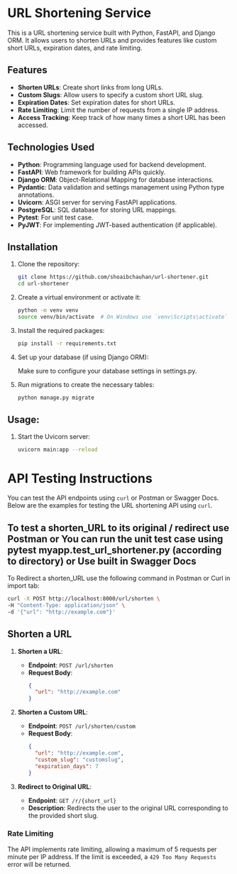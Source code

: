 # URL Shortening Service

This is a URL shortening service built with Python, FastAPI, and Django ORM. It allows users to shorten URLs and provides features like custom short URLs, expiration dates, and rate limiting.

## Features

- **Shorten URLs**: Create short links from long URLs.
- **Custom Slugs**: Allow users to specify a custom short URL slug.
- **Expiration Dates**: Set expiration dates for short URLs.
- **Rate Limiting**: Limit the number of requests from a single IP address.
- **Access Tracking**: Keep track of how many times a short URL has been accessed.

## Technologies Used

- **Python**: Programming language used for backend development.
- **FastAPI**: Web framework for building APIs quickly.
- **Django ORM**: Object-Relational Mapping for database interactions.
- **Pydantic**: Data validation and settings management using Python type annotations.
- **Uvicorn**: ASGI server for serving FastAPI applications.
- **PostgreSQL**: SQL database for storing URL mappings.
- **Pytest**: For unit test case.
- **PyJWT**: For implementing JWT-based authentication (if applicable).

## Installation

1. Clone the repository:
   ```bash
   git clone https://github.com/shoaibchauhan/url-shortener.git
   cd url-shortener

2. Create a virtual environment or activate it:

    ```bash
    python -m venv venv
    source venv/bin/activate  # On Windows use `venv\Scripts\activate`

3. Install the required packages:

    ```bash
    pip install -r requirements.txt

4. Set up your database (if using Django ORM):

    Make sure to configure your database settings in settings.py.


5. Run migrations to create the necessary tables:
    ```bash
    python manage.py migrate

## Usage:

1. Start the Uvicorn server:

    ```bash
    uvicorn main:app --reload
    ```

# API Testing Instructions

You can test the API endpoints using `curl` or Postman or Swagger Docs. Below are the examples for testing the URL shortening API using `curl`.

## To test a shorten_URL to its original / redirect use Postman or You can run the unit test case using pytest myapp.test_url_shortener.py (according to directory) or Use built in Swagger Docs

To Redirect a shorten_URL use the following command in Postman or Curl in import tab:

```bash
curl -X POST http://localhost:8000/url/shorten \
-H "Content-Type: application/json" \
-d '{"url": "http://example.com"}'
```



## Shorten a URL

1. **Shorten a URL**:
   - **Endpoint**: `POST /url/shorten`
   - **Request Body**:
     ```json
     {
       "url": "http://example.com"
     }
     ```

2. **Shorten a Custom URL**:
   - **Endpoint**: `POST /url/shorten/custom`
   - **Request Body**:
     ```json
     {
       "url": "http://example.com",
       "custom_slug": "customslug",
       "expiration_days": 7
     }
     ```

3. **Redirect to Original URL**:
   - **Endpoint**: `GET /r/{short_url}`
   - **Description**: Redirects the user to the original URL corresponding to the provided short slug.

### Rate Limiting

The API implements rate limiting, allowing a maximum of 5 requests per minute per IP address. If the limit is exceeded, a `429 Too Many Requests` error will be returned.
